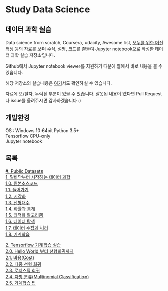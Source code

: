 # Study Data Science

## 데이터 과학 실습

Data science from scratch, Coursera, udacity, Awesome list, [모두를 위한 머신러닝](https://hunkim.github.io/ml/) 등의 자료를 보며 수식, 설명, 코드를 곁들여 Jupyter notebook으로 작성한 데이터 과학 실습 저장소입니다.

Github에서 Jupyter notebook viewer를 지원하기 때문에 웹에서 바로 내용을 볼 수 있습니다.

해당 저장소의 실습내용은 [여기](https://nyanye.com)서도 확인하실 수 있습니다.

자료에 오/탈자, 누락된 부분이 있을 수 있습니다. 잘못된 내용이 있다면 Pull Request나 issue를 올려주시면 감사하겠습니다 :)

## 개발환경

OS : Windows 10 64bit Python 3.5+  
Tensorflow CPU-only  
Jupyter notebook

## 목록

[#. Public Datasets](/00-Datasets)  
[1. 밑바닥부터 시작하는 데이터 과학](/01-Data-Science-From-Scratch)  
[1.0. 원본소스코드](/01-Data-Science-From-Scratch/00-원본소스코드(source_code))  
[1.1. 들어가기](/01-Data-Science-From-Scratch/01-들어가기(Introduction))  
[1.2. 시각화](/01-Data-Science-From-Scratch/02-시각화(Visualization))  
[1.3. 선형대수](/01-Data-Science-From-Scratch/03-선형대수(Linear_Algebra))  
[1.4. 확률과 통계](/01-Data-Science-From-Scratch/04-확률&통계(Probability&Statistics))  
[1.5. 최적화 알고리즘](/01-Data-Science-From-Scratch/05-최적화_알고리즘(Optimization_Algorithm))  
[1.6. 데이터 탐색](/01-Data-Science-From-Scratch/06-데이터_탐색(Data_exploration))  
[1.7. 데이터 수집과 처리](/01-Data-Science-From-Scratch/07-데이터_수집&처리(Collecting&Processing_Data))  
[1.8. 기계학습](/01-Data-Science-From-Scratch/08-기계학습(Machine_Learning))

[2. Tensorflow 기계학습 실습](/02-Tensorflow)  
[2.0. Hello World 부터 선형회귀까지](/02-Tensorflow/00-Hello_Tensor&Linear_Regression)  
[2.1. 비용(Cost)](/02-Tensorflow/01-Cost)  
[2.2. 다중 선형 회귀](/02-Tensorflow/02-Multivariable_Linear_Regression)  
[2.3. 로지스틱 회귀](/02-Tensorflow/03-Logistic_Classification)  
[2.4. 다항 분류(Multinomial Classification)](/02-Tensorflow/04-Multinomial_Classification)  
[2.5. 기계학습 팁](/02-Tensorflow/05-Tip&Tricks)
